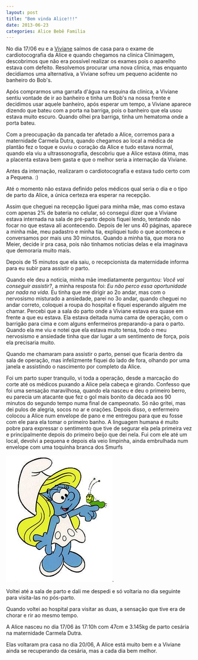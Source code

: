 ```yaml
---
layout: post
title: "Bem vinda Alice!!!"
date: 2013-06-23
categories: Alice Bebê Familia
---
```



No dia 17/06 eu e a [Viviane](http://vivianenonato.deviantart.com/)
saímos de casa para o exame de cardiotocografia da Alice e quando
chegamos na clinica Clinimagem, descobrimos que não era possível
realizar os exames pois o aparelho estava com defeito. Resolvemos
procurar uma nova clinica, mas enquanto decidiamos uma alternativa, a
Viviane sofreu um pequeno acidente no banheiro do Bob's.

Após comprarmos uma garrafa d'água na esquina da clinica, a Viviane
sentiu vontade de ir ao banheiro e tinha um Bob's na nossa frente e
decidimos usar aquele banheiro, após esperar um tempo, a Viviane aparece
dizendo que bateu com a porta na barriga, pois o banheiro que ela usou
estava muito escuro. Quando olhei pra barriga, tinha um hematoma onde a
porta bateu.

Com a preocupação da pancada ter afetado a Alice, corremos para a
maternidade Carmela Dutra, quando chegamos ao local a médica de plantão
fez o toque e ouviu o coração da Alice e tudo estava normal, quando ela
viu a ultrassonografia, descobriu que a Alice estava ótima, mas a
placenta estava bem gasta e que o melhor seria a internação da Viviane.

Antes da internação, realizaram o cardiotocografia e estava tudo certo
com a Pequena. :)

Até o momento não estava definido pelos médicos qual seria o dia e o
tipo de parto da Alice, a única certeza era esperar na recepção.

Assim que cheguei na recepção liguei para minha mãe, mas como estava com
apenas 2% de bateria no celular, só consegui dizer que a Viviane estava
internada na sala de pré-parto depois fiquei lendo, tentando não focar
no que estava ali acontecendo. Depois de ler uns 40 páginas, aparece a
minha mãe, meu padastro e minha tia, expliquei tudo o que aconteceu e
conversamos por mais uns 30 minutos. Quando a minha tia, que mora no
Meier, decide ir pra casa, pois não tinhamos noticias delas e ela
imaginava que demoraria muito mais.

Depois de 15 minutos que ela saiu, o recepcionista da maternidade
informa para eu subir para assistir o parto.

Quando ele deu a noticia, minha mãe imediatamente perguntou: *Você vai
conseguir assistir?*, a minha resposta foi: *Eu não perco essa
oportunidade por nada na vida.* Eu tinha que me dirigir ao 2o andar, mas
com o nervosismo misturado a ansiedade, parei no 3o andar, quando
cheguei no andar correto, coloquei a roupa do hospital e fiquei
esperando alguém me chamar. Percebi que a sala do parto onde a Viviane
estava era quase em frente a que eu estava. Ela estava deitada numa cama
de operação, com o barrigão para cima e com alguns enfermeiros
preparando-a para o parto. Quando ela me viu e notei que ela estava
muito tensa, todo o meu nervosismo e ansiedade tinha que dar lugar a um
sentimento de força, pois ela precisaria muito.

Quando me chamaram para assistir o parto, pensei que ficaria dentro da
sala de operação, mas infelizmente fiquei do lado de fora, olhando por
uma janela e assistindo o nascimento por completo da Alice.

Foi um parto super tranquilo, vi toda a operação, desde a marcação do
corte até os médicos puxando a Alice pela cabeça e girando. Confesso que
foi uma sensação maravilhosa, quando ela nasceu e deu o primeiro berro,
eu parecia um atacante que fez o gol mais bonito da década aos 90
minutos do segundo tempo numa final de campeonato. Só não gritei, mas
dei pulos de alegria, socos no ar e orações. Depois disso, o enfermeiro
colocou a Alice num envelope de pano e me entregou para que eu fosse com
ele para ela tomar o primeiro banho. A linguagem humana é muito pobre
para expressar o sentimento que tive de segurar ela pela primeira vez e
principalmente depois do primeiro beijo que dei nela. Fui com ele até um
local, devolvi a pequena e depois ela veio limpinha, ainda embrulhada
num envelope com uma toquinha branca dos Smurfs

![Smurfs](/assets/img/The-Smurfs-Season-2-Episode-8--The-Three-Smurfketeers.jpg).

Voltei até a sala de parto e dali me despedi e só voltaria no dia
seguinte para visita-las no pós-parto.

Quando voltei ao hospital para visitar as duas, a sensação que tive era
de chorar e rir ao mesmo tempo.

A Alice nasceu no dia 17/06 às 17:10h com 47cm e 3.145kg de parto
cesária na maternidade Carmela Dutra.

Elas voltaram pra casa no dia 20/06, A Alice está muito bem e a Viviane
ainda se recuperando da cesária, mas a cada dia bem melhor.
